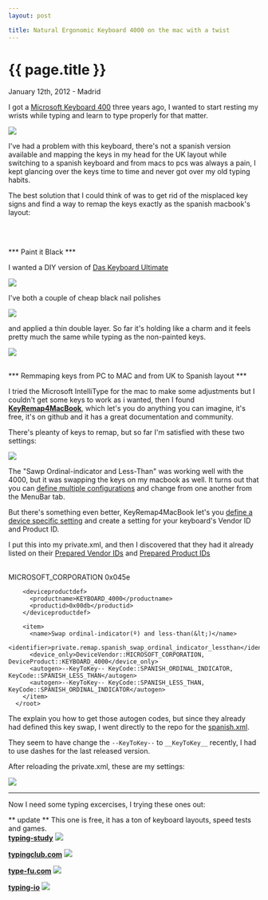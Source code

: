```yaml
---
layout: post

title: Natural Ergonomic Keyboard 4000 on the mac with a twist
---
```


{{ page.title }}
================

<p class="meta">January 12th, 2012 - Madrid</p>

I got a <a href="http://www.microsoft.com/hardware/en-us/p/natural-ergonomic-keyboard-4000/B2M-00012
">Microsoft Keyboard 400</a> three years ago, I wanted to start
resting my wrists while typing and learn to type properly for that
matter.

<img src="/images/keyboard4000.jpeg" />

I've had a problem with this keyboard, there's not a
spanish version available and mapping the keys in my head for the UK layout while switching to a spanish keyboard and from macs to pcs was always a pain, I kept glancing over the keys time to time and never got over my old typing habits.

The best solution that I could think of was to get rid of the misplaced key signs and find a way to remap the keys exactly as the spanish macbook's layout:

<br />
<br />

*** Paint it Black ***

I wanted a DIY version of <a href="http://www.daskeyboard.com/model-s-ultimate/">Das Keyboard Ultimate</a>

<img src="/images/das_keyboard.jpg" />

I've both a couple of cheap black nail polishes

<img src="/images/P7273956.jpg" />

and applied a thin double layer. So far it's holding like a charm and it
feels pretty much the same while typing as the non-painted keys.

<img src="/images/P7273948.jpg" />


<br />
<br />

*** Remmaping keys from PC to MAC and from UK to Spanish layout ***

I tried the Microsoft IntelliType for the mac to make some adjustments but I couldn't get some keys to work as i wanted, then I found <strong><a href="http://pqrs.org/macosx/keyremap4macbook/">KeyRemap4MacBook</a></strong>, which let's you do anything you can imagine, it's free, it's on github and it has a great documentation and community.

There's pleanty of keys to remap, but so far I'm satisfied with these
two settings:

<img src="/images/KeyRemap4MacBook.png" />

The "Sawp Ordinal-indicator and Less-Than" was working well with the 4000, but it was swapping the keys on
my macbook as well. It turns out that you can
<a href="http://pqrs.org/macosx/keyremap4macbook/document-misc.html.en"> define
multiple configurations</a> and change from one another from the MenuBar tab.

But there's something even better, KeyRemap4MacBook let's you
<a href="http://pqrs.org/macosx/keyremap4macbook/xml-devicedef.html.en
">define a device specific setting</a> and create a setting for your
keyboard's Vendor ID and Product ID.

I put this into my private.xml, and then I discovered that they had it
already listed on their
<a href="https://github.com/tekezo/KeyRemap4MacBook/blob/version_7.8.0/src/core/server/Resources/devicevendordef.xml">Prepared Vendor IDs</a>
and <a href="https://github.com/tekezo/KeyRemap4MacBook/blob/version_7.8.0/src/core/server/Resources/deviceproductdef.xml">Prepared Product IDs</a>

<br />
    <?xml version="1.0"?>
      <root>
        <devicevendordef>
          <vendorname>MICROSOFT_CORPORATION</vendorname>
          <vendorid>0x045e</vendorid>
        </devicevendordef>

        <deviceproductdef>
          <productname>KEYBOARD_4000</productname>
          <productid>0x00db</productid>
        </deviceproductdef>

        <item>
          <name>Swap ordinal-indicator(º) and less-than(&lt;)</name>
          <identifier>private.remap.spanish_swap_ordinal_indicator_lessthan</identifier>
          <device_only>DeviceVendor::MICROSOFT_CORPORATION, DeviceProduct::KEYBOARD_4000</device_only>
          <autogen>--KeyToKey-- KeyCode::SPANISH_ORDINAL_INDICATOR, KeyCode::SPANISH_LESS_THAN</autogen>
          <autogen>--KeyToKey-- KeyCode::SPANISH_LESS_THAN, KeyCode::SPANISH_ORDINAL_INDICATOR</autogen>
        </item>
      </root>



The explain you how to get those autogen codes, but since they already
had defined this key swap, I went directly to the repo for the  <a href="https://raw.github.com/tekezo/KeyRemap4MacBook/master/src/core/server/Resources/include/checkbox/languages/spanish.xml">spanish.xml</a>.

They seem to have change the <code>--KeyToKey--</code> to <code>\_\_KeyToKey\_\_</code> recently, I had to use dashes for the last released version.


After reloading the private.xml, these are my settings:

<img src="/images/KeyRemap4MacBook2.png" />


<hr />

Now I need some typing excercises, I trying these ones out:


** update ** This one is free, it has a ton of keyboard layouts, speed tests and games.<br/>
**<a href="http://www.typingstudy.com/">typing-study</a>**
<img src="/images/typingstudy.png" />


**<a href="http://typingclub.com">typingclub.com</a>**
<img src="/images/typingclub.png" />

**<a href="http://type-fu.com">type-fu.com</a>**
<img src="/images/typefu.png" />

**<a href="https://typing.io/">typing-io</a>**
<img src="/images/typing-io.png" />
